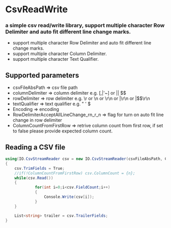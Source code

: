 # CsvReadWrite
### a simple csv read/write library, support multiple character Row Delimiter and auto fit different line change marks.
* support multiple character Row Delimiter and auto fit different line change marks.
* support multiple character Column Delimiter.
* support multiple character Text Qualifier.

## Supported parameters
* csvFileAbsPath  => csv file path
* columnDelimiter => column delimiter e.g. [,|'~] or ||  $$
* rowDelimiter    => row delimiter e.g. \r or \n or \r\n or |\r\n or |$$\r\n
* textQualifier   => text qualifier e.g. " ' $
* Encoding        => encoding
* RowDelimiterAcceptAllLineChange_rn_r_n => flag for turn on auto fit line change in row delimiter
* ColumnCountFromFirstRow => retrive column count from first row, if set to false please provide expected column count.

## Reading a CSV file
```c#
using(IO.CsvStreamReader csv = new IO.CsvStreamReader(csvFileAbsPath, ColumnDelimiter, RowDelimiter, TextQualifier, Encoding, RowDelimiterAcceptAllLineChange_rn_r_n, ColumnCountFromFirstRow, 0))
{
    csv.TrimFields = True;
    //if(!ColumnCountFromFirstRow) csv.ColumnCount = {n};
    while(csv.Read())
    {
             for(int i=0;i<csv.FieldCount;i++)
             {
                 Console.Write(csv[i]);
             }
    }

    List<string> trailer = csv.TrailerFields;
}
```
